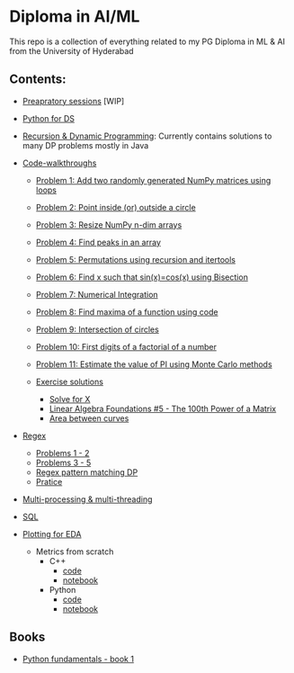 # Diploma in AI/ML

This repo is a collection of everything related to my PG Diploma in ML & AI from the University of Hyderabad

## Contents:

- [Preapratory sessions](https://github.com/Abhiswain97/PGD_UOH/tree/preparatory-sessions) [WIP]

- [Python for DS](https://github.com/Abhiswain97/PGD_UOH/tree/python-for-DS/DP%20sir%20notes)

- [Recursion & Dynamic Programming](https://github.com/Abhiswain97/PGD_UOH/tree/Recursion-and-DP):
  Currently contains solutions to many DP problems mostly in Java

- [Code-walkthroughs](https://github.com/Abhiswain97/PGD_UOH/tree/code-walkthroughs)

  - [Problem 1: Add two randomly generated NumPy matrices using loops](https://github.com/Abhiswain97/PGD_UOH/blob/code-walkthroughs/py%20scripts/random_numpy.py)
  - [Problem 2: Point inside (or) outside a circle](https://github.com/Abhiswain97/PGD_UOH/blob/code-walkthroughs/py%20scripts/point_inside_circle.py)
  - [Problem 3: Resize NumPy n-dim arrays](https://github.com/Abhiswain97/PGD_UOH/blob/code-walkthroughs/py%20scripts/resize_np_array.py)
  - [Problem 4: Find peaks in an array](https://github.com/Abhiswain97/PGD_UOH/blob/code-walkthroughs/py%20scripts/peak_find.py)
  - [Problem 5: Permutations using recursion and itertools](https://github.com/Abhiswain97/PGD_UOH/blob/code-walkthroughs/Ipython%20notebook/permutations_and_combinations.ipynb) 
  - [Problem 6: Find x such that sin(x)=cos(x) using Bisection](https://github.com/Abhiswain97/PGD_UOH/blob/code-walkthroughs/Ipython%20notebook/root_finding.ipynb)
  - [Problem 7: Numerical Integration](https://github.com/Abhiswain97/PGD_UOH/blob/code-walkthroughs/Ipython%20notebook/numerical_integration.ipynb)
  - [Problem 8: Find maxima of a function using code](https://github.com/Abhiswain97/PGD_UOH/blob/code-walkthroughs/Ipython%20notebook/find_maxima.ipynb)
  - [Problem 9: Intersection of circles](https://github.com/Abhiswain97/PGD_UOH/blob/code-walkthroughs/Ipython%20notebook/intersect_circle.ipynb)
  - [Problem 10: First digits of a factorial of a number](https://github.com/Abhiswain97/PGD_UOH/blob/code-walkthroughs/Ipython%20notebook/factorial_of_big_number.ipynb)
  - [Problem 11: Estimate the value of PI using Monte Carlo methods](https://github.com/Abhiswain97/PGD_UOH/blob/code-walkthroughs/Ipython%20notebook/estimate_pi.ipynb)

  - [Exercise solutions](https://github.com/Abhiswain97/PGD_UOH/tree/code-walkthroughs/exercise%20questions)
    - [Solve for X](https://github.com/Abhiswain97/PGD_UOH/blob/code-walkthroughs/Ipython%20notebook/root_finding.ipynb)
    - [Linear Algebra Foundations #5 - The 100th Power of a Matrix](https://github.com/Abhiswain97/PGD_UOH/blob/code-walkthroughs/Ipython%20notebook/ling_alg.ipynb)
    - [Area between curves](https://github.com/Abhiswain97/PGD_UOH/blob/code-walkthroughs/Ipython%20notebook/area_between_cureves.ipynb)
    
- [Regex](https://github.com/Abhiswain97/PGD_UOH/tree/regex)
  - [Problems 1 - 2](https://github.com/Abhiswain97/PGD_UOH/blob/regex/LIVE_4_Strings_Regex.ipynb) 
  - [Problems 3 - 5](https://github.com/Abhiswain97/PGD_UOH/blob/regex/LIVE_5_Strings_Regexes_II.ipynb)
  - [Regex pattern matching DP](https://github.com/Abhiswain97/PGD_UOH/blob/regex/LIVE_6_DP_inbuilt_DS.ipynb)
  - [Pratice](https://github.com/Abhiswain97/PGD_UOH/blob/regex/regex_tutorial.ipynb)

- [Multi-processing & multi-threading](https://github.com/Abhiswain97/PGD_UOH/tree/multiprocessing-and-multithreading)

- [SQL](https://github.com/Abhiswain97/PGD_UOH/tree/SQL)

- [Plotting for EDA](https://github.com/Abhiswain97/PGD_UOH/tree/Plotting-for-EDA) 
  - Metrics from scratch 
    - C++
      - [code](https://github.com/Abhiswain97/PGD_UOH/blob/Plotting-for-EDA/metrics.cpp)
      - [notebook](https://github.com/Abhiswain97/PGD_UOH/blob/Plotting-for-EDA/C%2B%2B%20Metrics.ipynb)
    - Python
      - [code](https://github.com/Abhiswain97/PGD_UOH/blob/Plotting-for-EDA/metric.py) 
      - [notebook](https://github.com/Abhiswain97/PGD_UOH/blob/Plotting-for-EDA/Python_metrics.ipynb) 

## Books

- [Python fundamentals - book 1](https://drive.google.com/file/d/1ZFY2NT8szGDrjc4p6D22vRhQiIe_d62t/view)
